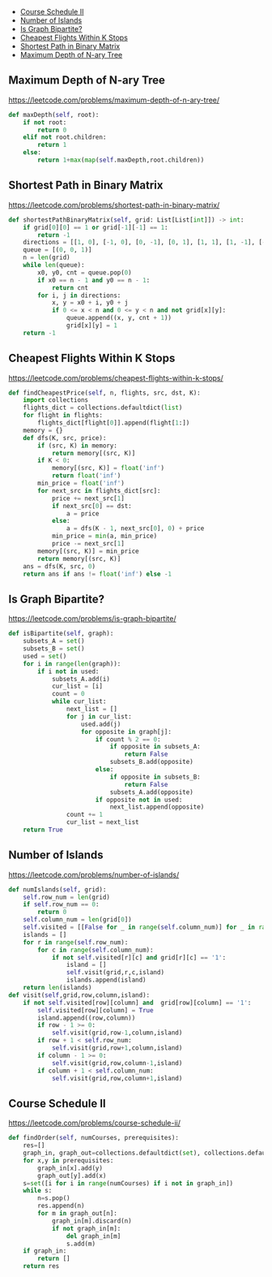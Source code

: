 + [Course Schedule II](#course-schedule-ii)
+ [Number of Islands](#number-of-islands)
+ [Is Graph Bipartite?](#is-graph-bipartite)
+ [Cheapest Flights Within K Stops](#cheapest-flights-within-k-stops)
+ [Shortest Path in Binary Matrix](#shortest-path-in-binary-matrix)
+ [Maximum Depth of N-ary Tree](#maximum-depth-of-n-ary-tree)
<!-----solution----->

## Maximum Depth of N-ary Tree

https://leetcode.com/problems/maximum-depth-of-n-ary-tree/

```python
def maxDepth(self, root):
    if not root:
        return 0
    elif not root.children:
        return 1
    else:
        return 1+max(map(self.maxDepth,root.children))
```

## Shortest Path in Binary Matrix

https://leetcode.com/problems/shortest-path-in-binary-matrix/

```python
def shortestPathBinaryMatrix(self, grid: List[List[int]]) -> int:
    if grid[0][0] == 1 or grid[-1][-1] == 1:  
        return -1
    directions = [[1, 0], [-1, 0], [0, -1], [0, 1], [1, 1], [1, -1], [-1, 1], [-1, -1]]
    queue = [(0, 0, 1)] 
    n = len(grid)
    while len(queue):
        x0, y0, cnt = queue.pop(0)  
        if x0 == n - 1 and y0 == n - 1:  
            return cnt
        for i, j in directions:
            x, y = x0 + i, y0 + j
            if 0 <= x < n and 0 <= y < n and not grid[x][y]:
                queue.append((x, y, cnt + 1))
                grid[x][y] = 1
    return -1
```

## Cheapest Flights Within K Stops

https://leetcode.com/problems/cheapest-flights-within-k-stops/

```python
def findCheapestPrice(self, n, flights, src, dst, K):
    import collections
    flights_dict = collections.defaultdict(list)
    for flight in flights:
        flights_dict[flight[0]].append(flight[1:])
    memory = {}
    def dfs(K, src, price):
        if (src, K) in memory:
            return memory[(src, K)]
        if K < 0:
            memory[(src, K)] = float('inf')
            return float('inf')
        min_price = float('inf')
        for next_src in flights_dict[src]:
            price += next_src[1]
            if next_src[0] == dst:
                a = price
            else:
                a = dfs(K - 1, next_src[0], 0) + price
            min_price = min(a, min_price)
            price -= next_src[1]
        memory[(src, K)] = min_price
        return memory[(src, K)]
    ans = dfs(K, src, 0)
    return ans if ans != float('inf') else -1
```

## Is Graph Bipartite?

https://leetcode.com/problems/is-graph-bipartite/

```python
def isBipartite(self, graph):
    subsets_A = set()
    subsets_B = set()
    used = set()
    for i in range(len(graph)):
        if i not in used:
            subsets_A.add(i)
            cur_list = [i]
            count = 0
            while cur_list:
                next_list = []
                for j in cur_list:
                    used.add(j)
                    for opposite in graph[j]:                          
                        if count % 2 == 0:
                            if opposite in subsets_A:
                                return False
                            subsets_B.add(opposite)
                        else:
                            if opposite in subsets_B:
                                return False
                            subsets_A.add(opposite)
                        if opposite not in used:
                            next_list.append(opposite)
                count += 1
                cur_list = next_list
    return True
```

## Number of Islands

https://leetcode.com/problems/number-of-islands/

```python
def numIslands(self, grid):
    self.row_num = len(grid)
    if self.row_num == 0:
        return 0
    self.column_num = len(grid[0])
    self.visited = [[False for _ in range(self.column_num)] for _ in range(self.row_num)]
    islands = []
    for r in range(self.row_num):
        for c in range(self.column_num):
            if not self.visited[r][c] and grid[r][c] == '1':
                island = []
                self.visit(grid,r,c,island)
                islands.append(island)
    return len(islands)
def visit(self,grid,row,column,island):
    if not self.visited[row][column] and  grid[row][column] == '1':
        self.visited[row][column] = True
        island.append((row,column))
        if row - 1 >= 0:
            self.visit(grid,row-1,column,island)
        if row + 1 < self.row_num:
            self.visit(grid,row+1,column,island)
        if column - 1 >= 0:
            self.visit(grid,row,column-1,island)
        if column + 1 < self.column_num:
            self.visit(grid,row,column+1,island)
```

## Course Schedule II

https://leetcode.com/problems/course-schedule-ii/

```python
def findOrder(self, numCourses, prerequisites):
    res=[]
    graph_in, graph_out=collections.defaultdict(set), collections.defaultdict(set)
    for x,y in prerequisites:
        graph_in[x].add(y)
        graph_out[y].add(x)
    s=set([i for i in range(numCourses) if i not in graph_in])
    while s:
        n=s.pop()
        res.append(n)
        for m in graph_out[n]:
            graph_in[m].discard(n)
            if not graph_in[m]:
                del graph_in[m]
                s.add(m)
    if graph_in:
        return []
    return res
```